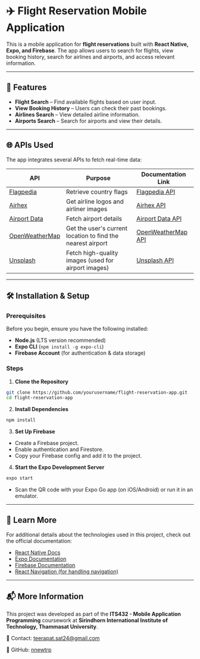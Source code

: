 # ✈️ Flight Reservation Mobile Application

This is a mobile application for **flight reservations** built with **React Native, Expo, and Firebase**. The app allows users to search for flights, view booking history, search for airlines and airports, and access relevant information.  

---

## 🚀 Features  

- **Flight Search** – Find available flights based on user input.  
- **View Booking History** – Users can check their past bookings.  
- **Airlines Search** – View detailed airline information.  
- **Airports Search** – Search for airports and view their details.  

---

## 🌐 APIs Used  

The app integrates several APIs to fetch real-time data:  

| API | Purpose | Documentation Link |
|------|---------|------------------|
| [Flagpedia](https://flagpedia.net/) | Retrieve country flags | [Flagpedia API](https://flagpedia.net/api) |
| [Airhex](https://content.airhex.com/) | Get airline logos and airliner images | [Airhex API](https://www.airhex.com/airline-logos/) |
| [Airport Data](https://www.airport-data.com/) | Fetch airport details | [Airport Data API](https://www.airport-data.com/api/) |
| [OpenWeatherMap](http://api.openweathermap.org/) | Get the user's current location to find the nearest airport | [OpenWeatherMap API](https://openweathermap.org/api) |
| [Unsplash](https://api.unsplash.com/) | Fetch high-quality images (used for airport images) | [Unsplash API](https://unsplash.com/documentation) |

---

## 🛠 Installation & Setup  

### Prerequisites  
Before you begin, ensure you have the following installed:  
- **Node.js** (LTS version recommended)  
- **Expo CLI** (`npm install -g expo-cli`)  
- **Firebase Account** (for authentication & data storage)  

### Steps  

1. **Clone the Repository**  
  ```sh
  git clone https://github.com/yourusername/flight-reservation-app.git
  cd flight-reservation-app
  ```

2. **Install Dependencies**
```sh
npm install
```

3. **Set Up Firebase**
- Create a Firebase project.
- Enable authentication and Firestore.
- Copy your Firebase config and add it to the project.

4. **Start the Expo Development Server**
```sh
expo start
```
- Scan the QR code with your Expo Go app (on iOS/Android) or run it in an emulator.

---

## 📜 Learn More  

For additional details about the technologies used in this project, check out the official documentation:  

- [React Native Docs](https://reactnative.dev/docs/getting-started)  
- [Expo Documentation](https://docs.expo.dev/)  
- [Firebase Documentation](https://firebase.google.com/docs)  
- [React Navigation (for handling navigation)](https://reactnavigation.org/docs/getting-started)  

---

## 📬 More Information  

This project was developed as part of the **ITS432 - Mobile Application Programming** coursework at **Sirindhorn International Institute of Technology, Thammasat University**.

📧 Contact: teerapat.sat24@gmail.com

🔗 GitHub: [nnewtrp](https://github.com/nnewtrp)
